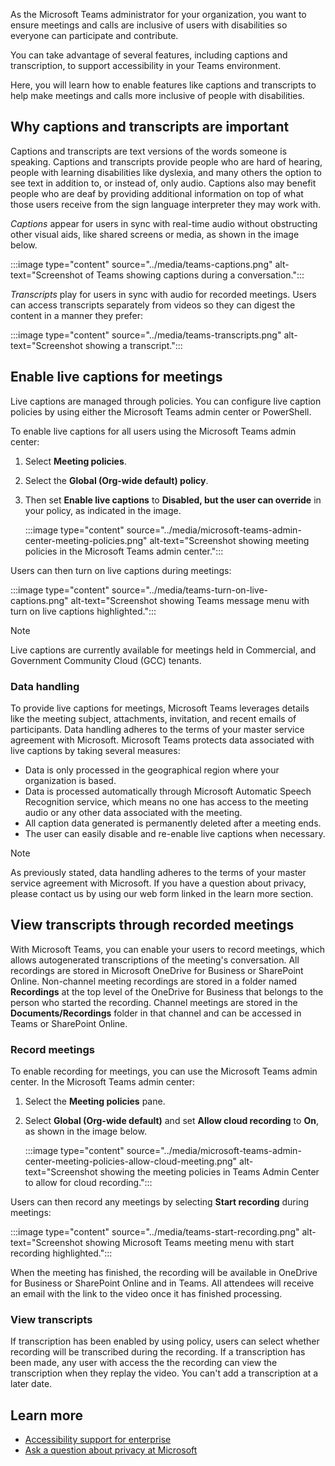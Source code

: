 As the Microsoft Teams administrator for your organization, you want to ensure meetings and calls are inclusive of users with disabilities so everyone can participate and contribute.

You can take advantage of several features, including captions and transcription, to support accessibility in your Teams environment.

Here, you will learn how to enable features like captions and transcripts to help make meetings and calls more inclusive of people with disabilities.

## Why captions and transcripts are important

Captions and transcripts are text versions of the words someone is speaking. Captions and transcripts provide people who are hard of hearing, people with learning disabilities like dyslexia, and many others the option to see text in addition to, or instead of, only audio. Captions also may benefit people who are deaf by providing additional information on top of what those users receive from the sign language interpreter they may work with.

*Captions* appear for users in sync with real-time audio without obstructing other visual aids, like shared screens or media, as shown in the image below.

:::image type="content" source="../media/teams-captions.png" alt-text="Screenshot of Teams showing captions during a conversation.":::

*Transcripts* play for users in sync with audio for recorded meetings. Users can access transcripts separately from videos so they can digest the content in a manner they prefer:

:::image type="content" source="../media/teams-transcripts.png" alt-text="Screenshot showing a transcript.":::

## Enable live captions for meetings

Live captions are managed through policies. You can configure live caption policies by using either the Microsoft Teams admin center or PowerShell.

To enable live captions for all users using the Microsoft Teams admin center:

1. Select **Meeting policies**.
1. Select the **Global (Org-wide default) policy**.
1. Then set **Enable live captions** to **Disabled, but the user can override** in your policy, as indicated in the image.

   :::image type="content" source="../media/microsoft-teams-admin-center-meeting-policies.png" alt-text="Screenshot showing meeting policies in the Microsoft Teams admin center.":::

Users can then turn on live captions during meetings:

:::image type="content" source="../media/teams-turn-on-live-captions.png" alt-text="Screenshot showing Teams message menu with turn on live captions highlighted.":::

> [!NOTE]
> Live captions are currently available for meetings held in Commercial, and Government Community Cloud (GCC) tenants.

### Data handling

To provide live captions for meetings, Microsoft Teams leverages details like the meeting subject, attachments, invitation, and recent emails of participants. Data handling adheres to the terms of your master service agreement with Microsoft. Microsoft Teams protects data associated with live captions by taking several measures:

- Data is only processed in the geographical region where your organization is based.
- Data is processed automatically through Microsoft Automatic Speech Recognition service, which means no one has access to the meeting audio or any other data associated with the meeting.
- All caption data generated is permanently deleted after a meeting ends.
- The user can easily disable and re-enable live captions when necessary.

> [!NOTE]
> As previously stated, data handling adheres to the terms of your master service agreement with Microsoft. If you have a question about privacy, please contact us by using our web form linked in the learn more section.

## View transcripts through recorded meetings

With Microsoft Teams, you can enable your users to record meetings, which allows autogenerated transcriptions of the meeting's conversation.  All recordings are stored in Microsoft OneDrive for Business or SharePoint Online. Non-channel meeting recordings are stored in a folder named **Recordings** at the top level of the OneDrive for Business that belongs to the person who started the recording. Channel meetings are stored in the **Documents/Recordings** folder in that channel and can be accessed in Teams or SharePoint Online.

### Record meetings

To enable recording for meetings, you can use the Microsoft Teams admin center.
In the Microsoft Teams admin center:

1. Select the **Meeting policies** pane.
1. Select **Global (Org-wide default)** and set **Allow cloud recording** to **On**, as shown in the image below.

   :::image type="content" source="../media/microsoft-teams-admin-center-meeting-policies-allow-cloud-meeting.png" alt-text="Screenshot showing the meeting policies in Teams Admin Center to allow for cloud recording.":::

Users can then record any meetings by selecting **Start recording** during meetings:

:::image type="content" source="../media/teams-start-recording.png" alt-text="Screenshot showing Microsoft Teams meeting menu with start recording highlighted.":::

When the meeting has finished, the recording will be available in OneDrive for Business or SharePoint Online and in Teams. All attendees will receive an email with the link to the video once it has finished processing.

### View transcripts

If transcription has been enabled by using policy, users can select whether recording will be transcribed during the recording. If a transcription has been made, any user with access the the recording can view the transcription when they replay the video. You can't add a transcription at a later date.

## Learn more

- [Accessibility support for enterprise](https://support.microsoft.com/accessibility/enterprise-answer-desk)
- [Ask a question about privacy at Microsoft](https://privacy.microsoft.com/privacy-questions)
